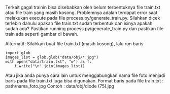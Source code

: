Terkait gagal trainin bisa disebabkan oleh belum terbentuknya file train.txt atau file train yang masih kosong. Problemnya adalah terdapat error saat melakukan execute pada file process.py/generate_train.py. Silahkan dicek terlebih dahulu apakah file train.txt sudah terbentuk dan isinya apakah sudah ada?
Pastikan running process.py/generate_train.py dan pastikan file train ada seperti gambar di bawah.

Alternatif: Silahkan buat file train.txt (masih kosong), lalu run baris
```
import glob
images_list = glob.glob("data/obj/*.jpg")
with open("data/train.txt", "w") as f:
    f.write("\n".join(images_list))
```

Atau jika anda punya cara lain untuk menggabungkan nama file foto menjadi baris pada file train.txt juga bisa digunakan.
Format baris pada file train.txt : path/nama_foto.jpg 
Contoh : data/obj/diode (75).jpg
